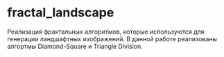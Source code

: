 # fractal_landscape
Реализация фрактальных алгоритмов, которые используются для генерации ландшафтных изображений. В данной работе реализованы алгортмы Diamond-Square и Triangle Division.
